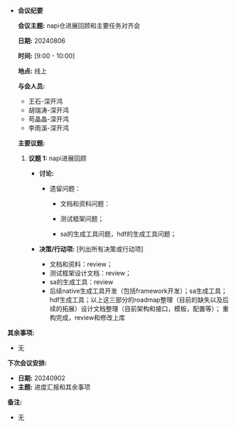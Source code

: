 - **会议纪要**

  **会议主题:** napi仓进展回顾和主要任务对齐会

  **日期:** 20240806

  **时间:** [9:00 - 10:00]

  **地点:** 线上

  **与会人员:**

  - 王石-深开鸿
  - 胡瑞涛-深开鸿
  - 苟晶晶-深开鸿
  - 李雨溪-深开鸿

  **主要议题:**

  1. **议题 1:** napi进展回顾

     - **讨论:** 

       - 遗留问题：

         - 文档和资料问题：

         - 测试框架问题；

         - sa的生成工具问题，hdf的生成工具问题；
         
           

     - **决策/行动项:** [列出所有决策或行动项]
     
       - 文档和资料：review；
       - 测试框架设计文档：review；
       - sa的生成工具：review
       - 后续native生成工具开发（包括framework开发）；sa生成工具；hdf生成工具；以上这三部分的roadmap整理（目前的缺失以及后续的拓展）设计文档整理（目前架构和接口，模板，配置等）； 重构完成，review和修改上库
     

**其余事项:**

  - 无

  **下次会议安排:**

  - **日期:** 20240902
  - **主题:** 进度汇报和其余事项

  **备注:**

  - 无